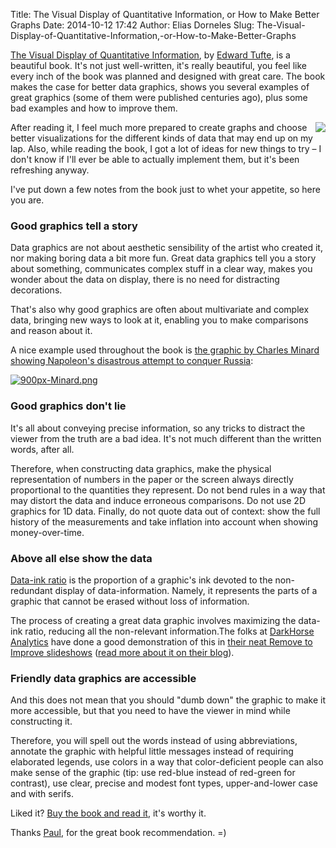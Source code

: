 Title: The Visual Display of Quantitative Information, or How to Make Better Graphs
Date: 2014-10-12 17:42
Author: Elias Dorneles
Slug: The-Visual-Display-of-Quantitative-Information,-or-How-to-Make-Better-Graphs



[The Visual Display
of Quantitative Information](https://www.edwardtufte.com/tufte/books_vdqi),
by [Edward Tufte](https://www.edwardtufte.com/), is a beautiful book. It's not
just well-written, it's really beautiful, you feel like every inch of the book
was planned and designed with great care. The book makes the case for better
data graphics, shows you several examples of great graphics (some of them were
published centuries ago), plus some bad examples and how to improve them.

<a href="https://www.edwardtufte.com/tufte/books_vdqi">
    <img src="https://www.edwardtufte.com/tufte/graphics/vdqi_bookcover.gif" align="right" />
</a>


After reading it, I feel much more prepared to create graphs and choose better
visualizations for the different kinds of data that may end up on my lap. Also,
while reading the book, I got a lot of ideas for new things to try – I don't
know if I'll ever be able to actually implement them, but it's been refreshing
anyway.

I've put down a few notes from the book just to whet your appetite, so here
you are.

### Good graphics tell a story 

Data graphics are not about aesthetic sensibility of the artist who created it,
nor making boring data a bit more fun. Great data graphics tell you a story
about something, communicates complex stuff in a clear way, makes you wonder
about the data on display, there is no need for distracting decorations.

That's also why good graphics are often about multivariate and complex data,
bringing new ways to look at it, enabling you to make comparisons and reason
about it.

A nice example used throughout the book is [the graphic by Charles Minard
showing Napoleon's disastrous attempt to conquer
Russia](https://en.wikipedia.org/wiki/Charles_Joseph_Minard#Work):

  [![900px-Minard.png](https://lh4.googleusercontent.com/D1zpfFIzj6ExFTso1a4fCr7RA2PWSQQ2FIBbNu03Ey1CPKzkumOdT7eiXhw7i116WelNxBRtMFXJXljwR0ZC6aXKE1_HSj90_gkgY9uLEymrRjS5ssDGdd3SoDLeyTwdJA)](https://en.wikipedia.org/wiki/File:Minard.png)


### Good graphics don't lie

It's all about conveying precise information, so any tricks to distract the
viewer from the truth are a bad idea. It's not much different than the written
words, after all.

Therefore, when constructing data graphics, make the physical representation of
numbers in the paper or the screen always directly proportional to the
quantities they represent. Do not bend rules in a way that may distort the data
and induce erroneous comparisons. Do not use 2D graphics for 1D data. Finally,
do not quote data out of context: show the full history of the measurements and
take inflation into account when showing money-over-time.


### Above all else show the data

[Data-ink ratio](https://www.infovis-wiki.net/index.php/Data-Ink_Ratio) is the
proportion of a graphic's ink devoted to the non-redundant display of
data-information. Namely, it represents the parts of a graphic that cannot be
erased without loss of information.

The process of creating a great data graphic involves maximizing the data-ink
ratio, reducing all the non-relevant information.The folks at [DarkHorse
Analytics](https://darkhorseanalytics.com/) have done a good demonstration of
this in [their neat Remove to Improve
slideshows](https://speakerdeck.com/cherdarchuk) ([read more about it on their
blog](https://darkhorseanalytics.com/blog/)).


### Friendly data graphics are accessible

And this does not mean that you should "dumb down" the graphic to make it more
accessible, but that you need to have the viewer in mind while constructing it.

Therefore, you will spell out the words instead of using abbreviations,
annotate the graphic with helpful little messages instead of requiring
elaborated legends, use colors in a way that color-deficient people can also
make sense of the graphic (tip: use red-blue instead of red-green for
contrast), use clear, precise and modest font types, upper-and-lower case and
with serifs.


Liked it? [Buy the book and read
it](https://www.amazon.com/The-Visual-Display-Quantitative-Information/dp/0961392142),
it's worthy it.

Thanks [Paul](https://twitter.com/skywy), for the great book recommendation. =)
